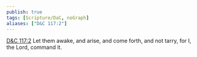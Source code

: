 ```yaml
---
publish: true
tags: [Scripture/DaC, noGraph]
aliases: ["D&C 117:2"]
---
```

[D&C 117:2](https://churchofjesuschrist.org/study/scriptures/dc-testament/dc/117?lang=eng&id=p2#p2) Let them awake, and arise, and come forth, and not tarry, for I, the Lord, command it.
